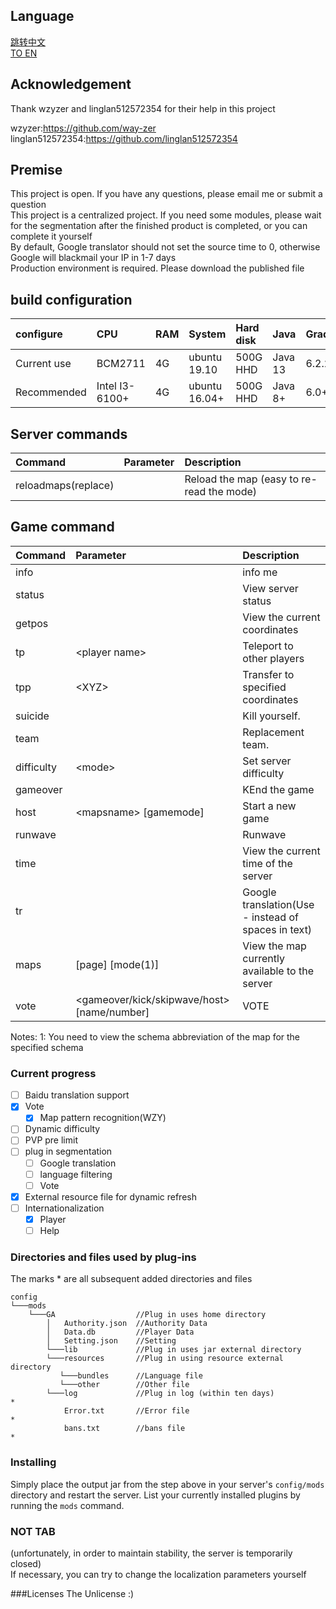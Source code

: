 ## Language

[跳转中文](https://github.com/deng-rui/Command-Extension/blob/master/README-zh_CN.md)  
[TO EN](https://github.com/deng-rui/Command-Extension/blob/master/README.md)  


## Acknowledgement

Thank wzyzer and linglan512572354 for their help in this project  

wzyzer:https://github.com/way-zer  
linglan512572354:https://github.com/linglan512572354  

## Premise

This project is open. If you have any questions, please email me or submit a question  
This project is a centralized project. If you need some modules, please wait for the segmentation after the finished product is completed, or you can complete it yourself  
By default, Google translator should not set the source time to 0, otherwise Google will blackmail your IP in 1-7 days  
Production environment is required. Please download the published file  

## build configuration

| configure     | CPU             | RAM   | System        | Hard disk | Java      | Gradle    |
|:---           |:---             |:---   |:---           |:---       |:---       |:---       |
| Current use   | BCM2711         | 4G    | ubuntu 19.10  | 500G HHD  | Java 13   | 6.2.2     |
| Recommended   | Intel I3-6100+  | 4G    | ubuntu 16.04+ | 500G HHD  | Java 8+   | 6.0+      |

## Server commands

| Command               | Parameter                                          | Description                                           |
|:---                   |:---                                                |:---                                                   |
| reloadmaps(replace)   |                                                    | Reload the map (easy to re-read the mode)             |

## Game command

| Command       | Parameter                                          | Description                                           |
|:---           |:---                                                |:---                                                   |
| info          |                                                    | info me                                               |
| status        |                                                    | View server status                                    |
| getpos        |                                                    | View the current coordinates                          |
| tp            |&lt;player name&gt;                                 | Teleport to other players                             |
| tpp           |&lt;XYZ&gt;                                         | Transfer to specified coordinates                     |
| suicide       |                                                    | Kill yourself.                                        |
| team          |                                                    | Replacement team.                                     |
| difficulty    |&lt;mode&gt;                                        | Set server difficulty                                 |
| gameover      |                                                    | KEnd the game                                         |
| host          |&lt;mapsname&gt; [gamemode]                         | Start a new game                                      |
| runwave       |                                                    | Runwave                                               |
| time          |                                                    | View the current time of the server                   |
| tr            |                                                    | Google translation(Use - instead of spaces in text)   |
| maps          |[page] [mode(1)]                                    | View the map currently available to the server        |
| vote          |&lt;gameover/kick/skipwave/host&gt; [name/number]   | VOTE                                                  |

Notes:
1: You need to view the schema abbreviation of the map for the specified schema

### Current progress

- [ ] Baidu translation support
- [x] Vote
    - [x] Map pattern recognition(WZY)
- [ ] Dynamic difficulty
- [ ] PVP pre limit
- [ ] plug in segmentation
    - [ ] Google translation
    - [ ] language filtering
    - [ ] Vote
- [x] External resource file for dynamic refresh
- [ ] Internationalization
    - [x] Player
    - [ ] Help

### Directories and files used by plug-ins

The marks \* are all subsequent added directories and files

```
config
└───mods
    └───GA                  //Plug in uses home directory
        │   Authority.json  //Authority Data
        │   Data.db         //Player Data
        │   Setting.json    //Setting
        └───lib             //Plug in uses jar external directory
        └───resources       //Plug in using resource external directory   
           └───bundles      //Language file                               
           └───other        //Other file                             
        └───log             //Plug in log (within ten days)               *
            Error.txt       //Error file                                  *
            bans.txt        //bans file                                   *
```

### Installing

Simply place the output jar from the step above in your server's `config/mods` directory and restart the server.
List your currently installed plugins by running the `mods` command.

### NOT TAB
(unfortunately, in order to maintain stability, the server is temporarily closed)  
If necessary, you can try to change the localization parameters yourself  


###Licenses
The Unlicense
:) 
